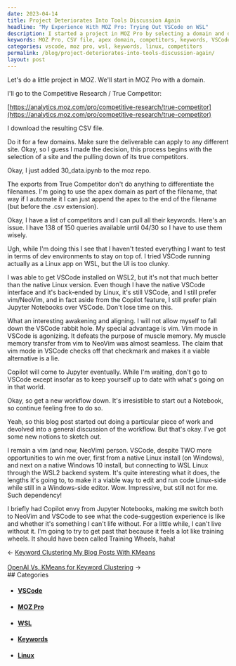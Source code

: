 ```yaml
---
date: 2023-04-14
title: Project Deteriorates Into Tools Discussion Again
headline: "My Experience With MOZ Pro: Trying Out VSCode on WSL"
description: I started a project in MOZ Pro by selecting a domain and downloading the CSV file. I then added 30_data.ipynb to the repo, using the apex domain as part of the filename. After that, I had a list of competitors and I could pull their keywords. I was tempted to try VSCode running as a Linux app on WSL, but the UI was too clunky. I share my experience in this blog post.
keywords: MOZ Pro, CSV file, apex domain, competitors, keywords, VSCode, Linux, WSL, UI, clunky
categories: vscode, moz pro, wsl, keywords, linux, competitors
permalink: /blog/project-deteriorates-into-tools-discussion-again/
layout: post
---
```



Let's do a little project in MOZ. We'll start in MOZ Pro with a domain.

I'll go to the Competitive Research / True Competitor:

[https://analytics.moz.com/pro/competitive-research/true-competitor](https://analytics.moz.com/pro/competitive-research/true-competitor)

I download the resulting CSV file.

Do it for a few domains. Make sure the deliverable can apply to any different
site. Okay, so I guess I made the decision, this process begins with the
selection of a site and the pulling down of its true competitors.

Okay, I just added 30_data.ipynb to the moz repo.

The exports from True Competitor don't do anything to differentiate the
filenames. I'm going to use the apex domain as part of the filename, that way
if I automate it I can just append the apex to the end of the filename (but
before the .csv extension).

Okay, I have a list of competitors and I can pull all their keywords. Here's an
issue. I have 138 of 150 queries available until 04/30 so I have to use them
wisely.

Ugh, while I'm doing this I see that I haven't tested everything I want to test
in terms of dev environments to stay on top of. I tried VSCode running actually
as a Linux app on WSL, but the UI is too clunky.

I was able to get VSCode installed on WSL2, but it's not that much better than
the native Linux version. Even though I have the native VSCode interface and
it's back-ended by Linux, it's still VSCode, and I still prefer vim/NeoVim, and
in fact aside from the Copilot feature, I still prefer plain Jupyter Notebooks
over VSCode. Don't lose time on this.

What an interesting awakening and aligning. I will not allow myself to fall
down the VSCode rabbit hole. My special advantage is vim. Vim mode in VSCode is
agonizing. It defeats the purpose of muscle memory. My muscle memory transfer
from vim to NeoVim was almost seamless. The claim that vim mode in VSCode
checks off that checkmark and makes it a viable alternative is a lie.

Copilot will come to Jupyter eventually. While I'm waiting, don't go to VSCode
except insofar as to keep yourself up to date with what's going on in that
world.

Okay, so get a new workflow down. It's irresistible to start out a Notebook, so
continue feeling free to do so.

Yeah, so this blog post started out doing a particular piece of work and
devolved into a general discussion of the workflow. But that's okay. I've got
some new notions to sketch out.

I remain a vim (and now, NeoVim) person. VSCode, despite TWO more opportunities
to win me over, first from a native Linux install (on Windows), and next on a
native Windows 10 install, but connecting to WSL Linux through the WSL2 backend
system. It's quite interesting what it does, the lengths it's going to, to make
it a viable way to edit and run code Linux-side while still in a Windows-side
editor. Wow. Impressive, but still not for me. Such dependency!

I briefly had Copilot envy from Jupyter Notebooks, making me switch both to
NeoVim and VSCode to see what the code-suggestion experience is like and
whether it's something I can't life without. For a little while, I can't live
without it. I'm going to try to get past that because it feels a lot like
training wheels. It should have been called Training Wheels, haha!


<div class="arrow-links"><div class="post-nav-prev"><span class="arrow">&larr;&nbsp;</span><a href="/blog/keyword-clustering-my-blog-posts-with-kmeans/">Keyword Clustering My Blog Posts With KMeans</a></div> &nbsp; <div class="post-nav-next"><a href="/blog/openai-vs-kmeans-for-keyword-clustering/">OpenAI Vs. KMeans for Keyword Clustering</a><span class="arrow">&nbsp;&rarr;</span></div></div>
## Categories

<ul>
<li><h4><a href='/vscode/'>VSCode</a></h4></li>
<li><h4><a href='/moz-pro/'>MOZ Pro</a></h4></li>
<li><h4><a href='/wsl/'>WSL</a></h4></li>
<li><h4><a href='/keywords/'>Keywords</a></h4></li>
<li><h4><a href='/linux/'>Linux</a></h4></li></ul>